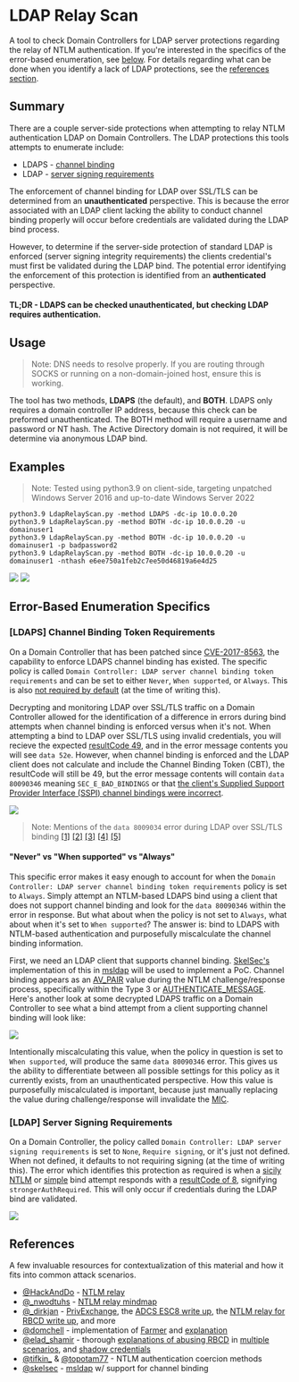 # LDAP Relay Scan 
A tool to check Domain Controllers for LDAP server protections regarding the relay of NTLM authentication. If you're interested in the specifics of the error-based enumeration, see [below](https://github.com/zyn3rgy/LdapRelayScan#error-based-enumeration-specifics). For details regarding what can be done when you identify a lack of LDAP protections, see the [references section](https://github.com/zyn3rgy/LdapRelayScan#references).
## Summary
There are a couple server-side protections when attempting to relay NTLM authentication LDAP on Domain Controllers. The LDAP protections this tools attempts to enumerate include:
 - LDAPS - [channel binding](https://support.microsoft.com/en-us/topic/use-the-ldapenforcechannelbinding-registry-entry-to-make-ldap-authentication-over-ssl-tls-more-secure-e9ecfa27-5e57-8519-6ba3-d2c06b21812e)
 - LDAP - [server signing requirements](https://docs.microsoft.com/en-us/windows/security/threat-protection/security-policy-settings/domain-controller-ldap-server-signing-requirements)

The enforcement of channel binding for LDAP over SSL/TLS can be determined from an **unauthenticated** perspective. This is because the error associated with an LDAP client lacking the ability to conduct channel binding properly will occur before credentials are validated during the LDAP bind process. 

However, to determine if the server-side protection of standard LDAP is enforced (server signing integrity requirements) the clients credential's must first be validated during the LDAP bind. The potential error identifying the enforcement of this protection is identified from an **authenticated** perspective.



#### TL;DR - LDAPS can be checked unauthenticated, but checking LDAP requires authentication.

## Usage

> Note: DNS needs to resolve properly. If you are routing through SOCKS or running on a non-domain-joined host, ensure this is working.

The tool has two methods, **LDAPS** (the default), and **BOTH**. LDAPS only requires a domain controller IP address, because this check can be preformed unauthenticated. The BOTH method will require a username and password or NT hash. The Active Directory domain is not required, it will be determine via anonymous LDAP bind.


## Examples

> Note: Tested using python3.9 on client-side, targeting unpatched Windows Server 2016 and up-to-date Windows Server 2022

```
python3.9 LdapRelayScan.py -method LDAPS -dc-ip 10.0.0.20
python3.9 LdapRelayScan.py -method BOTH -dc-ip 10.0.0.20 -u domainuser1 
python3.9 LdapRelayScan.py -method BOTH -dc-ip 10.0.0.20 -u domainuser1 -p badpassword2
python3.9 LdapRelayScan.py -method BOTH -dc-ip 10.0.0.20 -u domainuser1 -nthash e6ee750a1feb2c7ee50d46819a6e4d25
```
![](https://github.com/zyn3rgy/LdapRelayScan/blob/main/img/LDAPS_check.PNG)
![](https://github.com/zyn3rgy/LdapRelayScan/blob/main/img/BOTH_check.PNG)

## Error-Based Enumeration Specifics

### [LDAPS] Channel Binding Token Requirements
On a Domain Controller that has been patched since [CVE-2017-8563](https://msrc.microsoft.com/update-guide/vulnerability/CVE-2017-8563), the capability to enforce LDAPS channel binding has existed. The specific policy is called `Domain Controller: LDAP server channel binding token requirements` and can be set to either `Never`, `When supported`, or `Always`. This is also [not required by default](https://msrc.microsoft.com/update-guide/en-us/vulnerability/ADV190023) (at the time of writing this). 

Decrypting and monitoring LDAP over SSL/TLS traffic on a Domain Controller allowed for the identification of a difference in errors during bind attempts when channel binding is enforced versus when it's not. When attempting a bind to LDAP over SSL/TLS using invalid credentials, you will recieve the expected [resultCode 49](https://ldapwiki.com/wiki/LDAP_INVALID_CREDENTIALS), and in the error message contents you will see `data 52e`.  However, when channel binding is enforced and the LDAP client does not calculate and include the Channel Binding Token (CBT), the resultCode will still be 49, but the error message contents will contain `data 80090346` meaning `SEC_E_BAD_BINDINGS` or that [the client's Supplied Support Provider Interface (SSPI) channel bindings were incorrect](https://ldapwiki.com/wiki/Common%20Active%20Directory%20Bind%20Errors).

![](https://github.com/zyn3rgy/LdapRelayScan/blob/main/img/ldaps_compared.png)

> Note: Mentions of the `data 8009034` error during LDAP over SSL/TLS binding [[1]](http://gary-nebbett.blogspot.com/2020/01/ldap-channel-binding.html) [[2]](https://ldapwiki.com/wiki/Common%20Active%20Directory%20Bind%20Errors)  [[3]](https://kb.vmware.com/s/article/77093)  [[4]](https://kb.netapp.com/Advice_and_Troubleshooting/Data_Storage_Software/ONTAP_OS/ONTAP_is_unable_to_create_CIFS_server_with_AcceptSecurityContext_error_data_80090346)  [[5]](https://github.com/fox-it/BloodHound.py/issues/55)

#### "Never" vs "When supported" vs "Always"

This specific error makes it easy enough to account for when the `Domain Controller: LDAP server channel binding token requirements` policy is set to `Always`. Simply attempt an NTLM-based LDAPS bind using a client that does not support channel binding and look for the `data 80090346` within the error in response. But what about when the policy is not set to `Always`, what about when it's set to `When supported`? The answer is: bind to LDAPS with NTLM-based authentication and purposefully miscalculate the channel binding information.

First, we need an LDAP client that supports channel binding. [SkelSec's](https://twitter.com/skelsec?lang=en) implementation of this in [msldap](https://github.com/skelsec/msldap) will be used to implement a PoC. Channel binding appears as an [AV_PAIR](https://docs.microsoft.com/en-us/openspecs/windows_protocols/ms-nlmp/83f5e789-660d-4781-8491-5f8c6641f75e) value during the NTLM challenge/response process, specifically within the Type 3 or [AUTHENTICATE_MESSAGE](https://docs.microsoft.com/en-us/openspecs/windows_protocols/ms-nlmp/033d32cc-88f9-4483-9bf2-b273055038ce). Here's another look at some decrypted LDAPS traffic on a Domain Controller to see what a bind attempt from a client supporting channel binding will look like:

![](https://raw.githubusercontent.com/zyn3rgy/LdapRelayScan/main/img/ntlm_channelbinding_avpair.png)

Intentionally miscalculating this value, when the policy in question is set to `When supported`, will produce the same `data 80090346` error. This gives us the ability to differentiate between all possible settings for this policy as it currently exists, from an unauthenticated perspective. How this value is  purposefully miscalculated is important, because just manually replacing the value during challenge/response will invalidate the [MIC](https://en.hackndo.com/ntlm-relay/#mic---message-integrity-code). 

### [LDAP] Server Signing Requirements
On a Domain Controller, the policy called ```Domain Controller: LDAP server signing requirements``` is set to `None`, `Require signing`, or it's just not defined. When not defined, it defaults to not requiring signing (at the time of writing this). The error which identifies this protection as required is when a [sicily NTLM](https://docs.microsoft.com/en-us/openspecs/windows_protocols/ms-adts/e7d814a5-4cb5-4b0d-b408-09d79988b550) or [simple](https://ldapwiki.com/wiki/Simple%20Authentication) bind attempt responds with a [resultCode of 8](https://ldap.com/ldap-result-code-reference-core-ldapv3-result-codes/#rc-strongerAuthRequired), signifying `strongerAuthRequired`. This will only occur if credentials during the LDAP bind are validated. 

![](https://github.com/zyn3rgy/LdapRelayScan/blob/main/img/ldap_strongautherror.PNG)

## References
A few invaluable resources for contextualization of this material and how it fits into common attack scenarios.
 - [@HackAndDo](https://twitter.com/HackAndDo) - [NTLM relay](https://en.hackndo.com/ntlm-relay/)
 - [@_nwodtuhs](https://twitter.com/_nwodtuhs) - [NTLM relay mindmap](https://twitter.com/_nwodtuhs/status/1424433914752421898?s=20)
 - [@_dirkjan](https://twitter.com/_dirkjan) - [PrivExchange](https://dirkjanm.io/abusing-exchange-one-api-call-away-from-domain-admin/), the [ADCS ESC8 write up](https://dirkjanm.io/ntlm-relaying-to-ad-certificate-services/), the [NTLM relay for RBCD write up](https://dirkjanm.io/worst-of-both-worlds-ntlm-relaying-and-kerberos-delegation/), and more
 - [@domchell](https://twitter.com/domchell) - implementation of [Farmer](https://github.com/mdsecactivebreach/Farmer) and [explanation](https://www.mdsec.co.uk/2021/02/farming-for-red-teams-harvesting-netntlm/)
 - [@elad_shamir](https://twitter.com/elad_shamir) - thorough [explanations of abusing RBCD](https://shenaniganslabs.io/2019/01/28/Wagging-the-Dog.html) in [multiple scenarios](https://eladshamir.com/2019/08/08/Lock-Screen-LPE.html), and [shadow credentials](https://posts.specterops.io/shadow-credentials-abusing-key-trust-account-mapping-for-takeover-8ee1a53566ab) 
 - [@tifkin_](https://twitter.com/tifkin_) & [@topotam77](https://twitter.com/topotam77) - NTLM authentication coercion methods
 - [@skelsec](https://twitter.com/skelsec?lang=en) - [msldap](https://github.com/skelsec/msldap) w/ support for channel binding 
